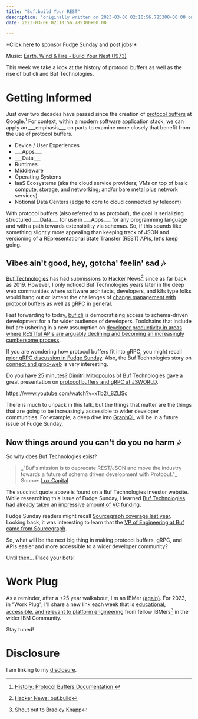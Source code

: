 ```yaml
---
title: "Buf.build Your REST"
description: 'originally written on 2023-03-06 02:10:56.785300+00:00 on LAMP with vi, WordPress, Jekyll, Gatsby Cloud, Netlify, Revue, Substack, or Buttondown'
date: 2023-03-06 02:10:56.785300+00:00

---
```


\*[Click here](https://fudgesunday.pallet.com/hire?pallet=fudgesunday) to sponsor Fudge Sunday and post jobs!\*

Music: [Earth, Wind & Fire - Build Your Nest (1973)](https://www.youtube.com/watch?v=T1w3nM8HrSg)

This week we take a look at the history of protocol buffers as well as the rise of buf cli and Buf Technologies.

# Getting Informed

Just over two decades have passed since the creation of [protocol buffers](https://github.com/orgs/protocolbuffers/repositories) at Google.[^1] For context, within a modern software application stack, we can apply an \_\_\_emphasis\_\_\_ on parts to examine more closely that benefit from the use of protocol buffers.

- Device / User Experiences
- \_\_\_Apps\_\_\_
- \_\_\_Data\_\_\_
- Runtimes
- Middleware
- Operating Systems
- IaaS Ecosystems (aka the cloud service providers; VMs on top of basic compute, storage, and networking; and/or bare metal plus network services)
- Notional Data Centers (edge to core to cloud connected by telecom) 

With protocol buffers (also referred to as protobuf), the goal is serializing structured \_\_\_Data\_\_\_ for use in \_\_\_Apps\_\_\_ for any programming language and with a path towards extensibility via schemas. So, if this sounds like something slightly more appealing than keeping track of JSON and versioning of a REpresentational State Transfer (REST) APIs, let's keep going.

## Vibes ain't good, hey, gotcha' feelin' sad 🎶

[Buf Technologies](https://buf.build) has had submissions to Hacker News[^2] since as far back as 2019. However, I only noticed Buf Technologies years later in the deep web communities where software architects, developers, and k8s type folks would hang out or lament the challenges of [change management with protocol buffers](https://buf.build/product/bsr/) as well as [gRPC](https://buf.build/blog/connect-a-better-grpc) in general.

Fast forwarding to today, [buf cli](https://github.com/bufbuild/buf/) is democratizing access to schema-driven development for a far wider audience of developers. Toolchains that include buf are ushering in a new assumption on [developer productivity in areas where RESTful APIs are arguably declining and becoming an increasingly cumbersome process](https://buf.build/blog/api-design-is-stuck-in-the-past/).

If you are wondering how protocol buffers fit into gRPC, you might recall [prior gRPC discussion in Fudge Sunday](https://fudge.org/archive/k8s-operator-could-you-help-me-place-syscall/). Also, the Buf Technologies story on [connect and grpc-web](https://buf.build/blog/connect-web-protobuf-grpc-in-the-browser) is very interesting. 

Do you have 25 minutes? [Dimitri Mitropoulos](https://github.com/dimitropoulos) of Buf Technologies gave a great presentation on [protocol buffers and gRPC at JSWORLD](https://www.youtube.com/watch?v=xTb2\_8ZLlSc).

https://www.youtube.com/watch?v=xTb2\_8ZLlSc

There is much to unpack in this talk, but the things that matter are the things that are going to be increasingly accessible to wider developer communities. For example, a deep dive into [GraphQL](https://graphql.org) will be in a future issue of Fudge Sunday.

## Now things around you can't do you no harm 🎶

So why does Buf Technologies exist?

> \_"Buf's mission is to deprecate REST/JSON and move the industry towards a future of schema driven development with Protobuf."\_ Source: [Lux Capital](https://www.luxcapital.com/companies/buf)

The succinct quote above is found on a Buf Technologies investor website. While researching this issue of Fudge Sunday, I learned [Buf Technologies had already taken an impressive amount of VC funding](https://www.theglobeandmail.com/business/article-toronto-startup-buf-technologies-raises-more-than-100-million-with-18/).

Fudge Sunday readers might recall [Sourcegraph coverage last year](https://fudge.org/archive/fudge-sunday-needle-in-a-fullstack). Looking back, it was interesting to learn that the [VP of Engineering at Buf came from Sourcegraph](https://www.linkedin.com/in/nickdsnyder/).

So, what will be the next big thing in making protocol buffers, gRPC, and APIs easier and more accessible to a wider developer community? 

Until then… Place your bets!

# Work Plug

As a reminder, after a +25 year walkabout, I'm an IBMer [(again)](https://jaycuthrell.com/about/). For 2023, in "Work Plug", I'll share a new link each week that is [educational, accessible, and relevant to platform engineering](https://www.youtube.com/watch?v=KCzNd3StIoU) from fellow IBMers[^IBMer] in the wider IBM Community. 

Stay tuned!

# Disclosure

I am linking to my [disclosure](https://jaycuthrell.com/disclosure/).

[^1]: [History: Protocol Buffers Documentation ](https://protobuf.dev/history/)
[^2]: [Hacker News: buf.build](https://news.ycombinator.com/from?site=buf.build) 
[^IBMer]: Shout out to [Bradley Knapp](https://www.linkedin.com/in/bradleyknapp/)
